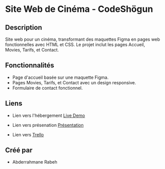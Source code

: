 # Site Web de Cinéma - CodeShögun

## Description
Site web pour un cinéma, transformant des maquettes Figma en pages web fonctionnelles avec HTML et CSS. Le projet inclut les pages Accueil, Movies, Tarifs, et Contact.

## Fonctionnalités
- Page d'accueil basée sur une maquette Figma.
- Pages Movies, Tarifs, et Contact avec un design responsive.
- Formulaire de contact fonctionnel.

## Liens
- Lien vers l'hébergement [Live Demo](https://bref-2-cinema.vercel.app/)
  
- Lien vers présenation [Présentation](https://docs.google.com/presentation/d/11s6KtEa11fMLIj7wL9AZq6NUPHQdq3la/edit?usp=sharing&ouid=107995880260964261928&rtpof=true&sd=true)

- Lien vers [Trello](https://trello.com/b/r2LnbHQy/bref-cinema)

## Créé par
- Abderrahmane Rabeh
